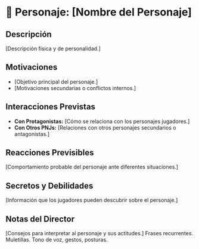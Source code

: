    # 👤 Personaje: [Nombre del Personaje]
 

## Descripción
[Descripción física y de personalidad.]

## Motivaciones
- [Objetivo principal del personaje.]
- [Motivaciones secundarias o conflictos internos.]

## Interacciones Previstas
- **Con Protagonistas:** [Cómo se relaciona con los personajes jugadores.]
- **Con Otros PNJs:** [Relaciones con otros personajes secundarios o antagonistas.]

## Reacciones Previsibles
[Comportamiento probable del personaje ante diferentes situaciones.]

## Secretos y Debilidades
[Información que los jugadores pueden descubrir sobre el personaje.]

## Notas del Director
[Consejos para interpretar al personaje y sus actitudes.]
Frases recurrentes. Muletillas. Tono de voz, gestos, posturas. 